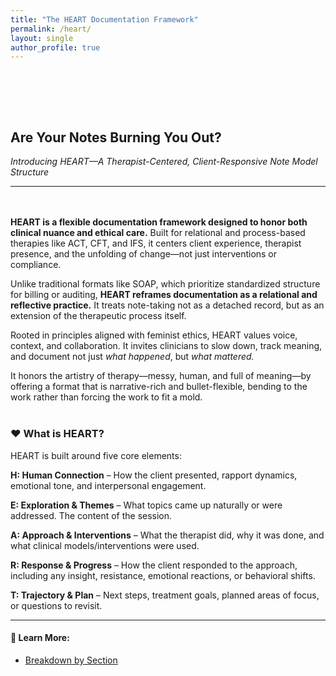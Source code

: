 ```yaml
---
title: "The HEART Documentation Framework"
permalink: /heart/
layout: single
author_profile: true
---
```


<br><br>
---

## **Are Your Notes Burning You Out?**
_Introducing HEART—A Therapist-Centered, Client-Responsive Note Model Structure_

---
<br><br>
**HEART is a flexible documentation framework designed to honor both clinical nuance and ethical care.** Built for relational and process-based therapies like ACT, CFT, and IFS, it centers client experience, therapist presence, and the unfolding of change—not just interventions or compliance.

Unlike traditional formats like SOAP, which prioritize standardized structure for billing or auditing, **HEART reframes documentation as a relational and reflective practice.** It treats note-taking not as a detached record, but as an extension of the therapeutic process itself.

Rooted in principles aligned with feminist ethics, HEART values voice, context, and collaboration. It invites clinicians to slow down, track meaning, and document not just *what happened*, but *what mattered.*

It honors the artistry of therapy—messy, human, and full of meaning—by offering a format that is narrative-rich and bullet-flexible, bending to the work rather than forcing the work to fit a mold.
<br><br>
### **❤️ What is HEART?**

HEART is built around five core elements:

**H: Human Connection** – How the client presented, rapport dynamics, emotional tone, and interpersonal engagement. 

**E: Exploration & Themes** – What topics came up naturally or were addressed. The content of the session.

**A: Approach & Interventions** – What the therapist did, why it was done, and what clinical models/interventions were used.

**R: Response & Progress** – How the client responded to the approach, including any insight, resistance, emotional reactions, or behavioral shifts.

**T: Trajectory & Plan** – Next steps, treatment goals, planned areas of focus, or questions to revisit.

---

#### 🧠 Learn More:
- [Breakdown by Section](/heart-of-therapy/heart-framework/breakdown/)

